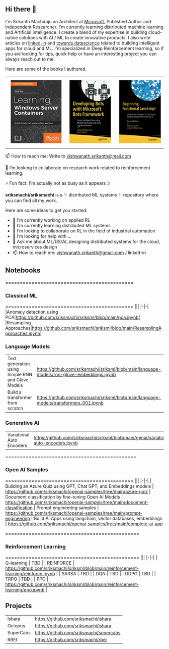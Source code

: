 ## Hi there 👋

I'm Srikanth Machiraju an Architect at [Microsoft](https://www.microsoft.com/en-in), Published Author and Independent Researcher. I'm currently learning distributed machine learning and Artificial intelligence. I create a blend of my expertise in building cloud-native solutions with AI / ML to create innovative products. I also write articles on [linked-in](https://www.linkedin.com/in/vishsrik/) and [towards datascience](https://medium.com/@vishwanath.srikanth) related to building intelligent apps for cloud and ML. I'm specialized in Deep Reinforcement learning, so if you are looking for tips, quick help or have an interesting project you can always reach out to me.    

Here are some of the books I authored.

||||
|-|-|-|
|<img src="images/1.jpg" style="height:200px;padding:10px">|<img src="images/2.jpg" style="height:200px;padding:10px">|<img src="images/3.jpg" style="height:200px;padding:10px">|

📫 How to reach me:
Write to vishwanath.srikanth@mail.com

👯 I’m looking to collaborate on research work related to reinforcement learning.

⚡ Fun fact:
I'm actually not as busy as it appears :)

**sriksmachi/sriksmachi** is a ✨ distributed ML systems ✨ repository where you can find all my work.

Here are some ideas to get you started:

- 🔭 I’m currently working on applied RL
- 🌱 I’m currently learning distributed ML systems
- 👯 I’m looking to collaborate on RL in the field of industrial automation
- 🤔 I’m looking for help with ...
- 💬 Ask me about ML/DS/AI, designing distributed systems for the cloud, microservices design 
- 📫 How to reach me: vishwanath.srikanth@gmail.com / linked-in

## Notebooks
============================================
### Classical ML
============================================
|||
|-|-|
|Anomaly detection using PCA|https://github.com/sriksmachi/sriksml/blob/main/pca.ipynb|
|Resampling Approaches|https://github.com/sriksmachi/sriksml/blob/main/ResamplingApproaches.ipynb|

### Language Models
|||
|-|-|
|Text generation using Simple RNN and Glove Models|https://github.com/sriksmachi/sriksml/blob/main/language-models/rnn-glove-embeddings.ipynb|
|Build a transformer from scratch | https://github.com/sriksmachi/sriksml/blob/main/language-models/transformers_001.ipynb |

### Generative AI 
|||
|-|-|
| Variational Auto Encoders | https://github.com/sriksmachi/sriksml/blob/main/genai/variational-auto-encoders.ipynb |

=============================================
### Open AI Samples
============================================
|||
|-|-|
| Building an Azure Quiz using GPT, Chat GPT, and Embeddings models | https://github.com/sriksmachi/openai-samples/tree/main/azure-quiz
| Document classification by fine-tuning Open AI Models | https://github.com/sriksmachi/openai-samples/tree/main/document-classification
| Prompt engineering samples | https://github.com/sriksmachi/openai-samples/tree/main/prompt-engineering
| Build AI Apps using langchain, vector databases, embeddings | https://github.com/sriksmachi/openai-samples/tree/main/complete-ai-app

==============================================
### Reinforcement Learning
==============================================
|||
|-|-|
| Q-learning | TBD |
| REINFORCE | https://github.com/sriksmachi/sriksml/blob/main/reinforcement-learning/reinforce.ipynb |
| SARSA | TBD |
| DQN | TBD |
| DDPG | TBD |
| TRPO | TBD |
| PPO | https://github.com/sriksmachi/sriksml/blob/main/reinforcement-learning/ppo.ipynb |


## Projects

|||
|-|-|
| Ishara | https://github.com/sriksmachi/ishara |
| Octopus | https://github.com/sriksmachi/ishara |
| SuperCabs | https://github.com/sriksmachi/supercabs |
| RBEI | https://github.com/sriksmachi/rbei |

